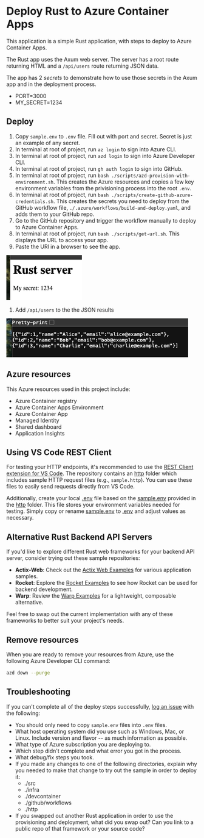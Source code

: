 # Deploy Rust to Azure Container Apps

This application is a simple Rust application, with steps to deploy to Azure Container Apps. 

The Rust app uses the Axum web server. The server has a root route returning HTML and a `/api/users` route returning JSON data. 

The app has 2 _secrets_ to demonstrate how to use those secrets in the Axum app and in the deployment process. 

* PORT=3000
* MY_SECRET=1234

## Deploy

1. Copy `sample.env` to `.env` file. Fill out with port and secret. Secret is just an example of any secret.
1. In terminal at root of project, run `az login` to sign into Azure CLI.
1. In terminal at root of project, run `azd login` to sign into Azure Developer CLI.
1. In terminal at root of project, run `gh auth login` to sign into GitHub.
1. In terminal at root of project, run `bash ./scripts/azd-provision-with-environment.sh`. This creates the Azure resources and copies a few key environment variables from the privisioning process into the root `.env`. 
1. In terminal at root of project, run `bash ./scripts/create-github-azure-credentials.sh`. This creates the secrets you need to deploy from the GitHub workflow file, `./.azure/workflows/build-and-deploy.yaml`, and adds them to your GitHub repo. 
1. Go to the GitHub repository and trigger the workflow manually to deploy to Azure Container Apps.
1. In terminal at root of project, run `bash ./scripts/get-url.sh`. This displays the URL to access your app. 
1. Paste the URl in a browser to see the app. 

  ![Screenshot of app in browser](./docs/media/app-in-browser.png)

1. Add `/api/users` to the the JSON results

  ![Screenshot of api results in browser](./docs/media/api-in-browser.png)


## Azure resources

This Azure resources used in this project include:

* Azure Container registry
* Azure Container Apps Environment
* Azure Container App
* Managed Identity
* Shared dashboard
* Application Insights

## Using VS Code REST Client

For testing your HTTP endpoints, it's recommended to use the [REST Client extension for VS Code](https://marketplace.visualstudio.com/items?itemName=humao.rest-client). The repository contains an [http](http://_vscodecontentref_/1) folder which includes sample HTTP request files (e.g., `sample.http`). You can use these files to easily send requests directly from VS Code.

Additionally, create your local [.env](http://_vscodecontentref_/2) file based on the [sample.env](http://_vscodecontentref_/3) provided in the [http](http://_vscodecontentref_/4) folder. This file stores your environment variables needed for testing. Simply copy or rename [sample.env](http://_vscodecontentref_/5) to [.env](http://_vscodecontentref_/6) and adjust values as necessary.

## Alternative Rust Backend API Servers

If you'd like to explore different Rust web frameworks for your backend API server, consider trying out these sample repositories:

- **Actix-Web**: Check out the [Actix Web Examples](https://github.com/actix/examples) for various application samples.
- **Rocket**: Explore the [Rocket Examples](https://github.com/SergioBenitez/Rocket/tree/v0.5-rc/examples) to see how Rocket can be used for backend development.
- **Warp**: Review the [Warp Examples](https://github.com/seanmonstar/warp/tree/master/examples) for a lightweight, composable alternative.

Feel free to swap out the current implementation with any of these frameworks to better suit your project's needs.

## Remove resources

When you are ready to remove your resources from Azure, use the following Azure Developer CLI command:

```bash
azd down --purge
```

## Troubleshooting

If you can't complete all of the deploy steps successfully, [log an issue](https://github.com/dfberry/rust-on-azure-container-apps/issues) with the following:

* You should only need to copy `sample.env` files into `.env` files. 
* What host operating system did you use such as Windows, Mac, or Linux. Include version and flavor -- as much information as possible.
* What type of Azure subscription you are deploying to. 
* Which step didn't complete and what error you got in the process.
* What debug/fix steps you took. 
* If you made any changes to one of the following directories, explain why you needed to make that change to try out the sample in order to deploy it:
  * ./src
  * ./infra
  * ./devcontainer
  * ./github/workflows
  * ./http
* If you swapped out another Rust application in order to use the provisioning and deployment, what did you swap out? Can you link to a public repo of that framework or your source code? 